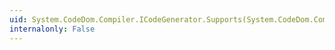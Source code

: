 ```yaml
---
uid: System.CodeDom.Compiler.ICodeGenerator.Supports(System.CodeDom.Compiler.GeneratorSupport)
internalonly: False
---
```

